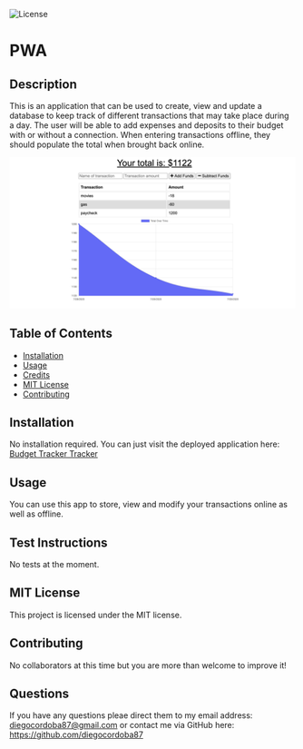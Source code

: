 ![License](https://img.shields.io/badge/License-MIT-red)

# PWA

## Description
This is an application that can be used to create, view and update a database to keep track of different transactions that may take place during a day. The user will be able to add expenses and deposits to their budget with or without a connection. When entering transactions offline, they should populate the total when brought back online.

![Budget Tracker](assets/images/BudgetTracker.png) 



## Table of Contents 
* [Installation](#installation)
* [Usage](#usage)
* [Credits](#credits)
* [MIT License](#MIT-License)
* [Contributing](#Contributing)


## Installation
No installation required.  You can just visit the deployed application here:
[Budget Tracker Tracker](https://quiet-journey-47914.herokuapp.com/)


## Usage 
You can use this app to store, view and modify your transactions online as well as offline.


## Test Instructions

No tests at the moment.


## MIT License

This project is licensed under the MIT license.


## Contributing

No collaborators at this time but you are more than welcome to improve it!

## Questions

If you have any questions pleae direct them to my email address: diegocordoba87@gmail.com or contact me via GitHub here: 
https://github.com/diegocordoba87
 

